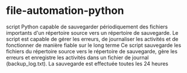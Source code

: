 # file-automation-python
 script Python capable de sauvegarder périodiquement des fichiers importants d'un répertoire source vers un répertoire de sauvegarde. Le script est capable de gérer les erreurs, de journaliser les activités et de fonctionner de manière fiable sur le long terme
Ce script sauvegarde les fichiers du répertoire source vers le répertoire de sauvegarde, gère les erreurs et enregistre les activités dans un fichier de journal (backup_log.txt). La sauvegarde est effectuée toutes les 24 heures
